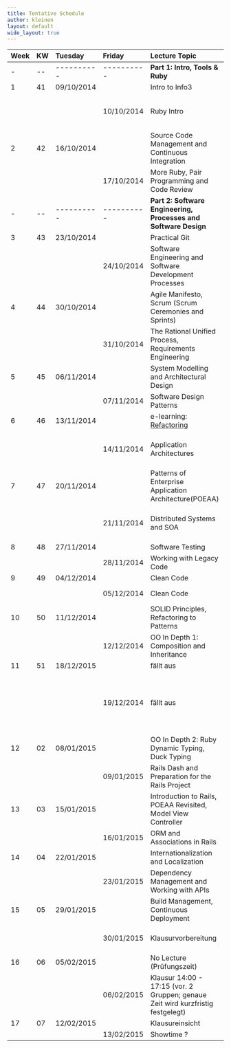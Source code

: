 ```yaml
---
title: Tentative Schedule
author: kleinen
layout: default
wide_layout: true
---
```





| Week | KW | Tuesday    | Friday     | Lecture Topic                                                                   | Lab                                                                                                                          | Group |
|:-----|:---|:-----------|:-----------|:--------------------------------------------------------------------------------|:-----------------------------------------------------------------------------------------------------------------------------|:-|
| -    | -- | ---------- | ---------- | **Part 1: Intro, Tools & Ruby**                                                 |                                                                                                                              |  |
| 1    | 41 | 09/10/2014 |            | Intro to Info3                                                                  |                                                                                                                              |  |
|      |    |            | 10/10/2014 | Ruby Intro                                                                      | Installation Party 14:00-15:30 WH-C 537 for both groups!                                                                     | both |
| 2    | 42 | 16/10/2014 |            | Source Code Management and Continuous Integration                               |                                                                                                                              |  |
|      |    |            | 17/10/2014 | More Ruby, Pair Programming and Code Review                                     | [1 - Lab Startup and Ruby Finger Exercises](../labs/lab-01-startup)                                                          | 1. Gruppe |
| -    | -- | ---------- | ---------- | **Part 2: Software Engineering, Processes and Software Design**                 |                                                                                                                              |  |
| 3    | 43 | 23/10/2014 |            | Practical Git                                                                   |                                                                                                                              |  |
|      |    |            | 24/10/2014 | Software Engineering and Software Development Processes                         | [1 - Lab Startup and Ruby Finger Exercises](../labs/lab-01-startup)                                                          | 2. Gruppe |
| 4    | 44 | 30/10/2014 |            | Agile Manifesto, Scrum (Scrum Ceremonies and Sprints)                           |                                                                                                                              |  |
|      |    |            | 31/10/2014 | The Rational Unified Process, Requirements Engineering                          | [2 - Use Cases and Class Diagrams](../labs/lab-02-usecases-class)                                                            | 1. Gruppe |
| 5    | 45 | 06/11/2014 |            | System Modelling and Architectural Design                                       |                                                                                                                              |  |
|      |    |            | 07/11/2014 | Software Design Patterns                                                        | [2 - Use Cases and Class Diagrams](../labs/lab-02-usecases-class)                                                            | 2. Gruppe |
| 6    | 46 | 13/11/2014 |            | e-learning: [Refactoring](../material/refactoring)                              |                                                                                                                              |  |
|      |    |            | 14/11/2014 | Application Architectures                                                       | [3 - Sequence Diagrams and State Machine Diagrams](../labs/lab-03-sequence-state)                                            | 1. Gruppe |
| 7    | 47 | 20/11/2014 |            | Patterns of Enterprise Application Architecture(POEAA)                          |                                                                                                                              |  |
|      |    |            | 21/11/2014 | Distributed Systems and SOA                                                     | [3 - Sequence Diagrams and State Machine Diagrams](../labs/lab-03-sequence-state)                                            | 2. Gruppe |
| 8    | 48 | 27/11/2014 |            | Software Testing                                                                |                                                                                                                              |  |
|      |    |            | 28/11/2014 | Working with Legacy Code                                                        | [4 - Testing](../labs/lab-04-testing)                                                                                        | 1. Gruppe |
| 9    | 49 | 04/12/2014 |            | Clean Code                                                                      |                                                                                                                              |  |
|      |    |            | 05/12/2014 | Clean Code                                                                      | [4 - Testing](../labs/lab-04-testing)                                                                                        | 2. Gruppe |
| 10   | 50 | 11/12/2014 |            | SOLID Principles, Refactoring to Patterns                                       |                                                                                                                              |  |
|      |    |            | 12/12/2014 | OO In Depth 1: Composition and Inheritance                                      | [5 - Legacy Code - Refactoring to Patterns](../labs/lab-05-legacy)                                                           | 1. Gruppe |
| 11   | 51 | 18/12/2015 |            | fällt aus                                                                       |                                                                                                                              |  |
|      |    |            | 19/12/2014 | fällt aus                                                                       | fällt aus - bitte am 12.12. oder 9.1. in die Übung kommen [5 - Legacy Code - Refactoring to Patterns](../labs/lab-05-legacy) | 2. Gruppe |
| 12   | 02 | 08/01/2015 |            | OO In Depth 2: Ruby Dynamic Typing, Duck Typing                                 |                                                                                                                              |  |
|      |    |            | 09/01/2015 | Rails Dash and Preparation for the Rails Project                                | [6 - Rails First Steps](../labs/lab-06-rails-1)                                                                              | 1. Gruppe |
| 13   | 03 | 15/01/2015 |            | Introduction to Rails, POEAA Revisited, Model View Controller                   |                                                                                                                              |  |
|      |    |            | 16/01/2015 | ORM and Associations in Rails                                                   | [6 - Rails First Steps](../labs/lab-06-rails-1)                                                                              | 2. Gruppe |
| 14   | 04 | 22/01/2015 |            | Internationalization and Localization                                           |                                                                                                                              |  |
|      |    |            | 23/01/2015 | Dependency Management and Working with APIs                                     | [7 - Rails Associations and Internationalization](../labs/lab-07-rails-2)                                                    | 1. Gruppe |
| 15   | 05 | 29/01/2015 |            | Build Management, Continuous Deployment                                         |                                                                                                                              |  |
|      |    |            | 30/01/2015 | Klausurvorbereitung                                                             | [7 - Rails Associations and Internationalization](../labs/lab-07-rails-2)                                                    | 2. Gruppe |
| 16   | 06 | 05/02/2015 |            | No Lecture (Prüfungszeit)                                                       |                                                                                                                              |  |
|      |    |            | 06/02/2015 | Klausur 14:00 - 17:15 (vor. 2 Gruppen; genaue Zeit wird kurzfristig festgelegt) |                                                                                                                              |  |
| 17   | 07 | 12/02/2015 |            | Klausureinsicht                                                                 |                                                                                                                              |  |
|      |    |            | 13/02/2015 | Showtime ?                                                                      |                                                                                                                              |  |
